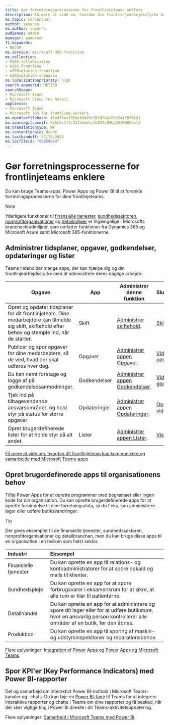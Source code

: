 ```yaml
---
title: Gør forretningsprocesserne for frontlinjeteams enklere
description: Få mere at vide om, hvordan din frontlinjearbejdsstyrke kan forenkle deres forretningsprocesser med Microsoft Teams.
ms.topic: conceptual
author: samanro
ms.author: samanro
audience: admin
manager: pamgreen
f1.keywords:
- NOCSH
ms.service: microsoft-365-frontline
ms.collection:
- M365-collaboration
- m365-frontline
- m365solution-frontline
- m365solution-scenario
ms.localizationpriority: high
search.appverid: MET150
searchScope:
- Microsoft Teams
- Microsoft Cloud for Retail
appliesto:
- Microsoft Teams
- Microsoft 365 for frontline workers
ms.openlocfilehash: 45e476ea1054c8d495c78f8744109d24130706d1
ms.sourcegitcommit: 5e5c2c1f7c321b5eb1c5b932c03bdd510005de13
ms.translationtype: MT
ms.contentlocale: da-DK
ms.lasthandoff: 07/15/2022
ms.locfileid: "66859054"
---
```

# <a name="simplify-business-processes-for-frontline-teams"></a>Gør forretningsprocesserne for frontlinjeteams enklere

Du kan bruge Teams-apps, Power Apps og Power BI til at forenkle forretningsprocesserne for dine frontlinjeteams.

> [!NOTE]
> Yderligere funktioner til [finansielle tjenester](/industry/financial-services), [sundhedssektoren](/industry/healthcare), [nonprofitorganisationer](/industry/nonprofit) og [detailmiljøer](/industry/retail) er tilgængelige i Microsofts branchecloudmiljøer, som omfatter funktioner fra Dynamics 365 og Microsoft Azure samt Microsoft 365-funktionerne.

## <a name="manage-schedules-tasks-approvals-updates-and-lists"></a>Administrer tidsplaner, opgaver, godkendelser, opdateringer og lister

Teams indeholder mange apps, der kan hjælpe dig og din frontlinjearbejdsstyrke med at administrere deres daglige arbejde:

|Opgave |App |Administrer denne funktion |Slutbrugeruddannelse |
|-----|------------|-----------------------|------------------|
|Opret og opdater tidsplaner for dit frontlinjeteam. Dine medarbejdere kan tilmelde sig skift, skiftehold efter behov og stemple ind, når de starter. |Skift |[Administrer skiftehold](shifts-for-teams-landing-page.md). |[Skifter videotræning](https://support.microsoft.com/office/what-is-shifts-f8efe6e4-ddb3-4d23-b81b-bb812296b821) |
|Publicer og spor opgaver for dine medarbejdere, så de ved, hvad der skal udføres hver dag. |Opgaver |[Administrer appen Opgaver](/microsoftteams/manage-tasks-app?bc=/microsoft-365/frontline/breadcrumb/toc.json&toc=/microsoft-365/frontline/toc.json). |[Videotræning af opgaver](https://support.microsoft.com/office/use-the-tasks-app-in-teams-e32639f3-2e07-4b62-9a8c-fd706c12c070) |
|Du kan nemt foretage og logge af på godkendelsesanmodninger. |Godkendelser | [Administrer appen Godkendelser](/microsoftteams/approval-admin?bc=/microsoft-365/frontline/breadcrumb/toc.json&toc=/microsoft-365/frontline/toc.json). |[Videotræning i godkendelser](https://support.microsoft.com/office/what-is-approvals-a9a01c95-e0bf-4d20-9ada-f7be3fc283d3?wt.mc_id=otc_microsoft_teams) |
|Tjek ind på tilbagevendende ansvarsområder, og hold styr på status for større opgaver. |Opdateringer | [Administrer appen Opdateringer](/microsoftteams/manage-updates-app?bc=/microsoft-365/frontline/breadcrumb/toc.json&toc=/microsoft-365/frontline/toc.json). | [Opdateringer videotræning](https://support.microsoft.com/office/get-started-in-updates-c03a079e-e660-42dc-817b-ca4cfd602e5a) |
|Opret brugerdefinerede lister for at holde styr på alt andet. |Lister |[Administrer appen Lister](/microsoftteams/manage-lists-app?bc=/microsoft-365/frontline/breadcrumb/toc.json&toc=/microsoft-365/frontline/toc.json). |[Viser videotræning](https://support.microsoft.com/office/create-a-list-from-the-lists-app-b5e0b7f8-136f-425f-a108-699586f8e8bd) |

[Få mere at vide om, hvordan dit frontlinjeteam kan kommunikere og samarbejde med Microsoft Teams-apps](flw-team-collaboration.md#apps-in-teams)

## <a name="create-custom-apps-for-your-organizations-needs"></a>Opret brugerdefinerede apps til organisationens behov

Tilføj Power Apps for at oprette programmer med begrænset eller ingen kode for din organisation. Du kan oprette brugerdefinerede apps for at oprette forbindelse til dine forretningsdata, så du f.eks. kan administrere lager eller udføre butiksvandringer.

> [!TIP]
> Der gives eksempler til de finansielle tjenester, sundhedssektoren, nonprofitorganisationer og detailbranchen, men du kan bruge disse apps til en organisation i en hvilken som helst sektor.

|Industri |Eksempel |
|:--------|:-------|
|Finansielle tjenester |Du kan oprette en app til relations- og kontoadministratorer for at spore opkald og mails til klienter. |
|Sundhedspleje |Du kan oprette en app for at spore forbrugsvarer i eksamensrum for at sikre, at alle rum er klar til patienterne. |
|Detailhandel | Du kan oprette en app for at administrere og spore dit lager eller for at udføre butiksture, hvor en ansvarlig person kontrollerer alle områder af en butik, før den åbnes. |
|Produktion |Du kan oprette en app til sporing af maskin- og udstyrsinspektioner og reparationsbehov. |

Flere oplysninger: [Integration af Power Apps](/microsoftteams/manage-power-platform-apps) og [Power Apps og Microsoft Teams](/powerapps/teams/overview).

## <a name="track-key-performance-indicators-kpis-with-power-bi-reports"></a>Spor KPI'er (Key Performance Indicators) med Power BI-rapporter

Del og samarbejd om interaktivt Power BI-indhold i Microsoft Teams-kanaler og -chats. Du kan føje en [Power BI-fane](/microsoftteams/platform/tabs/what-are-tabs) til Teams for at integrere interaktive rapporter og chatte i Teams om dine rapporter og få besked, når der sker vigtige ting i Power BI direkte i dit Teams-aktivitetsopdatering.

Flere oplysninger: [Samarbejd i Microsoft Teams med Power BI](/power-bi/collaborate-share/service-collaborate-microsoft-teams).
